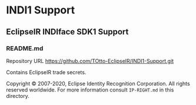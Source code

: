 # INDI1 Support
## EclipseIR INDIface SDK1 Support
### README.md

Repository URL https://github.com/TOtto-EclipseIR/INDI1-Support.git

Contains EclipseIR trade secrets.

Copyright :copyright: 2007-2020, Eclipse Identity Recognition Corporation. All rights reserved worldwide. For more information consult `IP-RIGHT.md` in this directory.
